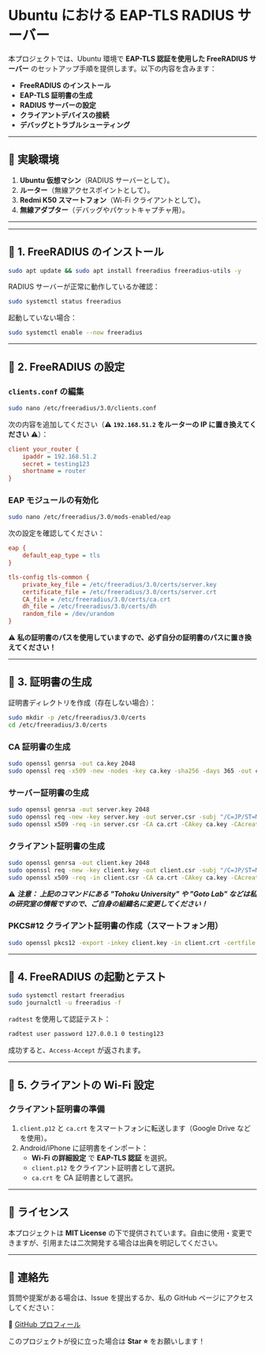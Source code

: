 # Ubuntu における EAP-TLS RADIUS サーバー

本プロジェクトでは、Ubuntu 環境で **EAP-TLS 認証を使用した FreeRADIUS サーバー** のセットアップ手順を提供します。以下の内容を含みます：
- **FreeRADIUS のインストール**
- **EAP-TLS 証明書の生成**
- **RADIUS サーバーの設定**
- **クライアントデバイスの接続**
- **デバッグとトラブルシューティング**

---

## 🚀 実験環境
1. **Ubuntu 仮想マシン**（RADIUS サーバーとして）。
2. **ルーター**（無線アクセスポイントとして）。
3. **Redmi K50 スマートフォン**（Wi-Fi クライアントとして）。
4. **無線アダプター**（デバッグやパケットキャプチャ用）。

---


---

## 📌 1. FreeRADIUS のインストール
```sh
sudo apt update && sudo apt install freeradius freeradius-utils -y
```

RADIUS サーバーが正常に動作しているか確認：
```sh
sudo systemctl status freeradius
```

起動していない場合：
```sh
sudo systemctl enable --now freeradius
```

---

## 📌 2. FreeRADIUS の設定

### **`clients.conf` の編集**
```sh
sudo nano /etc/freeradius/3.0/clients.conf
```
次の内容を追加してください（⚠️ **`192.168.51.2` をルーターの IP に置き換えてください** ⚠️）：
```ini
client your_router {
    ipaddr = 192.168.51.2  
    secret = testing123  
    shortname = router  
}
```

### **EAP モジュールの有効化**
```sh
sudo nano /etc/freeradius/3.0/mods-enabled/eap
```
次の設定を確認してください：
```ini
eap {
    default_eap_type = tls
}

tls-config tls-common {
    private_key_file = /etc/freeradius/3.0/certs/server.key
    certificate_file = /etc/freeradius/3.0/certs/server.crt
    CA_file = /etc/freeradius/3.0/certs/ca.crt
    dh_file = /etc/freeradius/3.0/certs/dh
    random_file = /dev/urandom
}
```

⚠️ **私の証明書のパスを使用していますので、必ず自分の証明書のパスに置き換えてください！**

---

## 📌 3. 証明書の生成
証明書ディレクトリを作成（存在しない場合）：
```sh
sudo mkdir -p /etc/freeradius/3.0/certs
cd /etc/freeradius/3.0/certs
```

### **CA 証明書の生成**
```sh
sudo openssl genrsa -out ca.key 2048
sudo openssl req -x509 -new -nodes -key ca.key -sha256 -days 365 -out ca.crt -subj "/C=JP/ST=Miyagi/L=Sendai/O=Tohoku University/OU=Goto Lab/CN=CA"
```

### **サーバー証明書の生成**
```sh
sudo openssl genrsa -out server.key 2048
sudo openssl req -new -key server.key -out server.csr -subj "/C=JP/ST=Miyagi/L=Sendai/O=Tohoku University/OU=Goto Lab/CN=radius-server.local"
sudo openssl x509 -req -in server.csr -CA ca.crt -CAkey ca.key -CAcreateserial -out server.crt -days 365 -sha256
```

### **クライアント証明書の生成**
```sh
sudo openssl genrsa -out client.key 2048
sudo openssl req -new -key client.key -out client.csr -subj "/C=JP/ST=Miyagi/L=Sendai/O=Tohoku University/OU=Goto Lab/CN=client"
sudo openssl x509 -req -in client.csr -CA ca.crt -CAkey ca.key -CAcreateserial -out client.crt -days 365 -sha256
```

⚠️ ***注意：
上記のコマンドにある "Tohoku University" や "Goto Lab" などは私の研究室の情報ですので、ご自身の組織名に変更してください！***

### **PKCS#12 クライアント証明書の作成（スマートフォン用）**
```sh
sudo openssl pkcs12 -export -inkey client.key -in client.crt -certfile ca.crt -out client.p12
```

---

## 📌 4. FreeRADIUS の起動とテスト
```sh
sudo systemctl restart freeradius
sudo journalctl -u freeradius -f
```

`radtest` を使用して認証テスト：
```sh
radtest user password 127.0.0.1 0 testing123
```
成功すると、`Access-Accept` が返されます。

---

## 📌 5. クライアントの Wi-Fi 設定

### **クライアント証明書の準備**
1. `client.p12` と `ca.crt` をスマートフォンに転送します（Google Drive などを使用）。
2. Android/iPhone に証明書をインポート：
   - **Wi-Fi の詳細設定** で **EAP-TLS 認証** を選択。
   - `client.p12` をクライアント証明書として選択。
   - `ca.crt` を CA 証明書として選択。

---

## 📜 ライセンス
本プロジェクトは **MIT License** の下で提供されています。自由に使用・変更できますが、引用または二次開発する場合は出典を明記してください。

---

## 📩 連絡先
質問や提案がある場合は、Issue を提出するか、私の GitHub ページにアクセスしてください：

🔗 [GitHub プロフィール](https://github.com/yangxir)  

このプロジェクトが役に立った場合は **Star ⭐** をお願いします！
